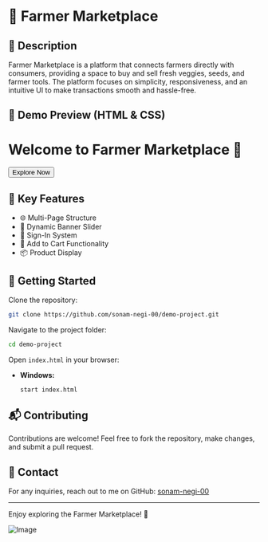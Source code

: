 # 🌾 Farmer Marketplace

## 📌 Description
Farmer Marketplace is a platform that connects farmers directly with consumers, providing a space to buy and sell fresh veggies, seeds, and farmer tools. The platform focuses on simplicity, responsiveness, and an intuitive UI to make transactions smooth and hassle-free.

## 🎨 Demo Preview (HTML & CSS)
<!--
<!DOCTYPE html>
<html lang="en">
<head>
    <meta charset="UTF-8">
    <meta name="viewport" content="width=device-width, initial-scale=1.0">
    <title>Farmer Marketplace</title>
    <style>
        body {
            font-family: Arial, sans-serif;
            background-color: #f4f4f4;
            text-align: center;
            padding: 20px;
        }
        h1 {
            color: #3498db;
        }
        .btn {
            background-color: #2ecc71;
            color: white;
            padding: 10px 20px;
            border: none;
            font-size: 18px;
            cursor: pointer;
        }
        .btn:hover {
            background-color: #27ae60;
        }
    </style>
</head>-->
<body>
    <h1>Welcome to Farmer Marketplace 🚜</h1>
    <button class="btn">Explore Now</button>
</body>
</html>



## 🌟 Key Features
- 🌐 Multi-Page Structure  
- 📢 Dynamic Banner Slider  
- 🔐 Sign-In System  
- 🛒 Add to Cart Functionality  
- 📦 Product Display  

## 🚀 Getting Started

Clone the repository:

```sh
git clone https://github.com/sonam-negi-00/demo-project.git
```

Navigate to the project folder:

```sh
cd demo-project
```

Open `index.html` in your browser:

- **Windows:**  
  ```sh
  start index.html
  ```

## 📬 Contributing
Contributions are welcome! Feel free to fork the repository, make changes, and submit a pull request.

## 📧 Contact
For any inquiries, reach out to me on GitHub: [sonam-negi-00](https://github.com/sonam-negi-00)

---
Enjoy exploring the Farmer Marketplace! 🚀

![Image](https://github.com/user-attachments/assets/4beb7eff-e87a-4c81-a6f5-f4308a7a478c)





